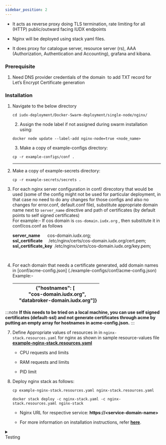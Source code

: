 ```yaml
---
sidebar_position: 2
---
```




+ It acts as reverse proxy doing TLS termination, rate limiting for all (HTTP) public/outward facing IUDX endpoints

+ Nginx will be deployed using stack yaml files.

+ It does proxy for catalogue server, resource server (rs), AAA (Authorization, Authentication and Accounting), grafana and kibana.

### Prerequisite

1. Need DNS provider credentials of the domain  to add TXT record for  Let’s Encrypt Certificate generation

### Installation

1. Navigate to the below directory 
    ```
    cd iudx-deployment/Docker-Swarm-deployment/single-node/nginx/
    ```
  

   2. Assign the node label if not assigned during swarm installation using: 

   ```
   docker node update --label-add nginx-node=true <node_name> 
    ```
   

   3. Make a copy of example-configs directory:

    ```
    cp -r example-configs/conf . 
    ```

   ****
4. Make a copy of example-secrets directory:

   
    ```
   cp -r example-secrets/secrets . 
   ```

5. For each nginx server configuration in conf/ direcotory that would be used (some of the config might not be used for particular deployment, in that case no need to do any changes for those configs and also no changes for error.conf, default.conf file), substitute appropriate domain name next to `server_name` directive and path of certificates (by default points to self signed certificates)<br/> For example:- If cos domain is `cos-domain.iudx.org` , then substitute it in conf/cos.conf as follows

    <div class="boxBorder">

    **server_name**          &nbsp;&nbsp;&nbsp;&nbsp;cos-domain.iudx.org;<br/>
    **ssl_certificate**      &nbsp;&nbsp;&nbsp;&nbsp;/etc/nginx/certs/cos-domain.iudx.org/cert.pem;<br/>
    **ssl_certificate_key**  &nbsp;/etc/nginx/certs/cos-domain.iudx.org/key.pem; 
    </div>  
    <br/>
6. For each domain that needs a certificate generated, add domain names in \[conf/acme-config.json] (./example-configs/conf/acme-config.json) 
    <br/>Example:-  

                                                                                  
   | {"hostnames": [ <br/>    "cos-domain.iudx.org",  <br/>   "databroker-domain.iudx.org"]} |
    | ------------------------------------------------------------------------------ |


   

:::note
**If this needs to be tried on a local machine, you can use self signed certificates (default-ssl) and not generate certificates through acme by putting an empty array for hostnames in acme-config.json.**
:::

7. Define Appropriate values of resources in in `nginx-stack.resources.yaml` for nginx as shown in sample resource-values file **[example-nginx-stack.resources.yaml](https://github.com/datakaveri/iudx-deployment/blob/5.0.0/Docker-Swarm-deployment/single-node/nginx/example-nginx-stack.resources.yaml)**

      - CPU requests and limits

      - RAM requests and limits

      - PID limit



8. Deploy nginx stack as follows: 

    ```  
    cp example-nginx-stack.resources.yaml nginx-stack.resources.yaml

    docker stack deploy -c nginx-stack.yaml -c nginx-stack.resources.yaml nginx-stack 
    ```
    - Nginx URL for respective service: **https://<service-domain-name\>**

    - For more information on installation instructions, refer **[here](https://github.com/datakaveri/iudx-deployment/tree/5.0.0/Docker-Swarm-deployment/single-node/nginx)**.

<details>
<summary><div class="test_color">Testing</div></summary>

#### To check if the nginx stacks are deployed and running use command:
```
docker stack ps nginx-stack 
```
#### You can check any endpoint that the nginx handles. If the application server isn’t deployed then it throws an error of <div class="txt_color">`502: Bad Gateway`</div>
```
curl https://<api-serverdomain>/apis 
```
#### To check certificates are generated for all requested domains:
- Exec inside the nginx-acme container:

```
docker exec -it <nginx-container-id> /bin/bash
```
- Check cert status:
```
acme.sh --list
```
</details>